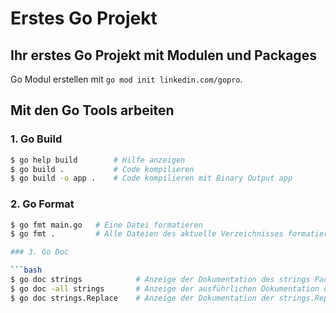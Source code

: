 
# Erstes Go Projekt

## Ihr erstes Go Projekt mit Modulen und Packages

Go Modul erstellen mit `go mod init linkedin.com/gopro`.


## Mit den Go Tools arbeiten

### 1. Go Build

```bash
$ go help build        # Hilfe anzeigen
$ go build .           # Code kompilieren
$ go build -o app .    # Code kompilieren mit Binary Output app
```

### 2. Go Format

```bash
$ go fmt main.go   # Eine Datei formatieren
$ go fmt .         # Alle Dateien des aktuelle Verzeichnisses formatieren

### 3. Go Doc

```bash
$ go doc strings            # Anzeige der Dokumentation des strings Packages
$ go doc -all strings       # Anzeige der ausführlichen Dokumentation des strings Packages
$ go doc strings.Replace    # Anzeige der Dokumentation der strings.Replace Funktion
```
